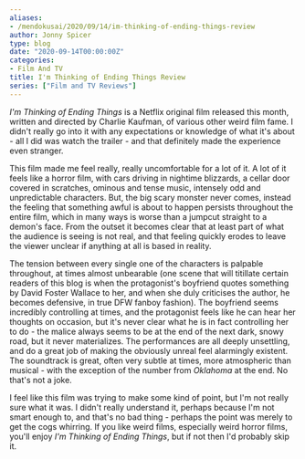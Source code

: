 ```yaml
---
aliases:
- /mendokusai/2020/09/14/im-thinking-of-ending-things-review
author: Jonny Spicer
type: blog
date: "2020-09-14T00:00:00Z"
categories:
- Film And TV
title: I'm Thinking of Ending Things Review
series: ["Film and TV Reviews"]
---
```

*I'm Thinking of Ending Things* is a Netflix original film released this month, written and directed by Charlie Kaufman, of various other weird film fame. I didn't really go into it
with any expectations or knowledge of what it's about - all I did was watch the trailer - and that definitely made the experience even stranger.

This film made me feel really, really uncomfortable for a lot of it. A lot of it feels like a horror film, with cars driving in nightime blizzards, a cellar door covered in scratches,
ominous and tense music, intensely odd and unpredictable characters. But, the big scary monster never comes, instead the feeling that something awful is about to happen persists
throughout the entire film, which in many ways is worse than a jumpcut straight to a demon's face. From the outset it becomes clear that at least part of what the audience is
seeing is not real, and that feeling quickly erodes to leave the viewer unclear if anything at all is based in reality.

The tension between every single one of the characters is palpable throughout, at times almost unbearable (one scene that will titillate certain readers of this blog is when the
protagonist's boyfriend quotes something by David Foster Wallace to her, and when she duly criticises the author, he becomes defensive, in true DFW fanboy fashion). The boyfriend
seems incredibly controlling at times, and the protagonist feels like he can hear her thoughts on occasion, but it's never clear what he is in fact controlling her to do - the malice
always seems to be at the end of the next dark, snowy road, but it never materializes. The performances are all deeply unsettling, and do a great job of making the obviously unreal
feel alarmingly existent. The soundtrack is great, often very subtle at times, more atmospheric than musical - with the exception of the number from *Oklahoma* at the end. No that's
not a joke.

I feel like this film was trying to make some kind of point, but I'm not really sure what it was. I didn't really understand it, perhaps because I'm not smart enough to, and that's no
bad thing - perhaps the point was merely to get the cogs whirring. If you like weird films, especially weird horror films, you'll enjoy *I'm Thinking of Ending Things*, but if not
then I'd probably skip it.
